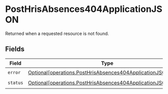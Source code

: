 # PostHrisAbsences404ApplicationJSON

Returned when a requested resource is not found.


## Fields

| Field                                                                                                                                    | Type                                                                                                                                     | Required                                                                                                                                 | Description                                                                                                                              |
| ---------------------------------------------------------------------------------------------------------------------------------------- | ---------------------------------------------------------------------------------------------------------------------------------------- | ---------------------------------------------------------------------------------------------------------------------------------------- | ---------------------------------------------------------------------------------------------------------------------------------------- |
| `error`                                                                                                                                  | [Optional[operations.PostHrisAbsences404ApplicationJSONError]](undefined/models/operations/posthrisabsences404applicationjsonerror.md)   | :heavy_check_mark:                                                                                                                       | N/A                                                                                                                                      |
| `status`                                                                                                                                 | [Optional[operations.PostHrisAbsences404ApplicationJSONStatus]](undefined/models/operations/posthrisabsences404applicationjsonstatus.md) | :heavy_check_mark:                                                                                                                       | N/A                                                                                                                                      |